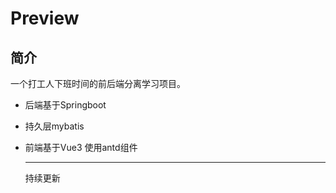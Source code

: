 # Preview

## 简介

一个打工人下班时间的前后端分离学习项目。

- 后端基于Springboot

- 持久层mybatis

- 前端基于Vue3 使用antd组件

  ------

  持续更新
